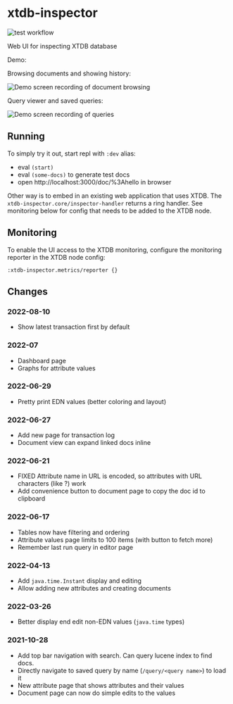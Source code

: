 # xtdb-inspector

![test workflow](https://github.com/tatut/xtdb-inspector/actions/workflows/test.yml/badge.svg)

Web UI for inspecting XTDB database

Demo:

Browsing documents and showing history:

![Demo screen recording of document browsing](demo/demo-doc.gif)

Query viewer and saved queries:

![Demo screen recording of queries](demo/demo-query.gif)

## Running

To simply try it out, start repl with `:dev` alias:
- eval `(start)`
- eval `(some-docs)` to generate test docs
- open http://localhost:3000/doc/%3Ahello in browser

Other way is to embed in an existing web application that
uses XTDB. The `xtdb-inspector.core/inspector-handler` returns
a ring handler. See monitoring below for config that needs to
be added to the XTDB node.

## Monitoring

To enable the UI access to the XTDB monitoring, configure the
monitoring reporter in the XTDB node config:

```
:xtdb-inspector.metrics/reporter {}
```

## Changes

### 2022-08-10
- Show latest transaction first by default

### 2022-07
- Dashboard page
- Graphs for attribute values

### 2022-06-29
- Pretty print EDN values (better coloring and layout)

### 2022-06-27
- Add new page for transaction log
- Document view can expand linked docs inline

### 2022-06-21
- FIXED Attribute name in URL is encoded, so attributes with URL characters (like ?) work
- Add convenience button to document page to copy the doc id to clipboard

### 2022-06-17
- Tables now have filtering and ordering
- Attribute values page limits to 100 items (with button to fetch more)
- Remember last run query in editor page

### 2022-04-13
- Add `java.time.Instant` display and editing
- Allow adding new attributes and creating documents

### 2022-03-26
- Better display end edit non-EDN values (`java.time` types)

### 2021-10-28
- Add top bar navigation with search. Can query lucene index to find docs.
- Directly navigate to saved query by name (`/query/<query name>`) to load it
- New attribute page that shows attributes and their values
- Document page can now do simple edits to the values
